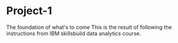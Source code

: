 # Project-1
The foundation of what's to come
This is the result of following the instructions from IBM skillsbuild data analytics course.

